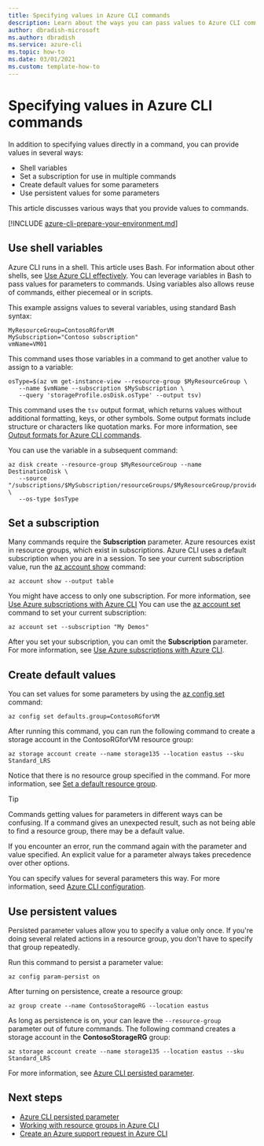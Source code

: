 ```yaml
---
title: Specifying values in Azure CLI commands
description: Learn about the ways you can pass values to Azure CLI commands, including variables and ways to reuse common values.
author: dbradish-microsoft
ms.author: dbradish
ms.service: azure-cli
ms.topic: how-to
ms.date: 03/01/2021
ms.custom: template-how-to
---
```


# Specifying values in Azure CLI commands

In addition to specifying values directly in a command, you can provide values in several ways:

* Shell variables
* Set a subscription for use in multiple commands
* Create default values for some parameters
* Use persistent values for some parameters

This article discusses various ways that you provide values to commands.

[!INCLUDE [azure-cli-prepare-your-environment.md](/includes/azure-cli-prepare-your-environment.md)]

## Use shell variables

Azure CLI runs in a shell. This article uses Bash. For information about other shells, see [Use Azure CLI effectively](/cli/azure/use-cli-effectively). You can leverage variables in Bash to pass values for parameters to commands. Using variables also allows reuse of commands, either piecemeal or in scripts.

This example assigns values to several variables, using standard Bash syntax:

```azurecli
MyResourceGroup=ContosoRGforVM
MySubscription="Contoso subscription"
vmName=VM01
```

This command uses those variables in a command to get another value to assign to a variable:

```azurecli
osType=$(az vm get-instance-view --resource-group $MyResourceGroup \
   --name $vmName --subscription $MySubscription \
   --query 'storageProfile.osDisk.osType' --output tsv)
```

This command uses the `tsv` output format, which returns values without additional formatting, keys, or other symbols. Some output formats include structure or characters like quotation marks. For more information, see [Output formats for Azure CLI commands](/cli/azure/format-output-azure-cli).

You can use the variable in a subsequent command:

```azurecli
az disk create --resource-group $MyResourceGroup --name DestinationDisk \
   --source "/subscriptions/$MySubscription/resourceGroups/$MyResourceGroup/providers/Microsoft.Compute/snapshots/MigrationSnapshot" \
   --os-type $osType
```

## Set a subscription

Many commands require the **Subscription** parameter. Azure resources exist in resource groups, which exist in subscriptions. Azure CLI uses a default subscription when you are in a session. To see your current subscription value, run the [az account show](/cli/azure/account#az_account_show) command:

```azurecli
az account show --output table
```

You might have access to only one subscription. For more information, see [Use Azure subscriptions with Azure CLI](/cli/azure/manage-azure-subscriptions-azure-cli)
You can use the [az account set](/cli/azure/account#az-account-set) command to set your current subscription:

```azurecli
az account set --subscription "My Demos"
```

After you set your subscription, you can omit the **Subscription** parameter. For more information, see [Use Azure subscriptions with Azure CLI](manage-azure-subscriptions-azure-cli).

## Create default values

You can set values for some parameters by using the [az config set](/cli/azure/config#az_config_set) command:

```azurecli
az config set defaults.group=ContosoRGforVM
```

After running this command, you can run the following command to create a storage account in the ContosoRGforVM resource group:

```azurecli
az storage account create --name storage135 --location eastus --sku Standard_LRS
```

Notice that there is no resource group specified in the command. For more information, see [Set a default resource group](https://docs.microsoft.com/en-us/cli/azure/manage-azure-groups-azure-cli#set-a-default-resource-group).

> [!TIP]
> Commands getting values for parameters in different ways can be confusing. If a command gives an unexpected result, such as not being able to find a resource group, there may be a default value.
>
> If you encounter an error, run the command again with the parameter and value specified. An explicit value for a parameter always takes precedence over other options.

You can specify values for several parameters this way. For more information, seed [Azure CLI configuration](azure-cli-configuration.md).

## Use persistent values

Persisted parameter values allow you to specify a value only once. If you're doing several related actions in a resource group, you don't have to specify that group repeatedly.

Run this command to persist a parameter value:

```azurecli
az config param-persist on
```

After turning on persistence, create a resource group:

 ```azurecli
az group create --name ContosoStorageRG --location eastus
```

As long as persistence is on, your can leave the `--resource-group` parameter out of future commands. The following command creates a storage account in the **ContosoStorageRG** group:

```azurecli
az storage account create --name storage135 --location eastus --sku Standard_LRS
```

For more information, see [Azure CLI persisted parameter](/cli/azure/param-persist-howto).

## Next steps

* [Azure CLI persisted parameter](param-persist-howto.md)
* [Working with resource groups in Azure CLI](manage-azure-groups-azure-cli.md)
* [Create an Azure support request in Azure CLI](azure-cli-support-request.md)
